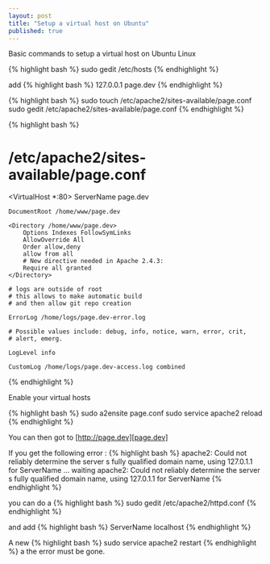 ```yaml
---
layout: post
title: "Setup a virtual host on Ubuntu"
published: true
---
```


Basic commands to setup a virtual host on Ubuntu Linux

{% highlight bash %}
sudo gedit /etc/hosts
{% endhighlight %}

add
{% highlight bash %}
127.0.0.1 page.dev
{% endhighlight %}

{% highlight bash %}
sudo touch /etc/apache2/sites-available/page.conf
sudo gedit /etc/apache2/sites-available/page.conf
{% endhighlight %}

{% highlight bash %}
# /etc/apache2/sites-available/page.conf
<VirtualHost *:80>
    ServerName page.dev

    DocumentRoot /home/www/page.dev

    <Directory /home/www/page.dev>
        Options Indexes FollowSymLinks
        AllowOverride All
        Order allow,deny
        allow from all
        # New directive needed in Apache 2.4.3:
        Require all granted
    </Directory>

    # logs are outside of root
    # this allows to make automatic build
    # and then allow git repo creation

    ErrorLog /home/logs/page.dev-error.log

    # Possible values include: debug, info, notice, warn, error, crit,
    # alert, emerg.

    LogLevel info

    CustomLog /home/logs/page.dev-access.log combined
</VirtualHost>
{% endhighlight %}

Enable your virtual hosts

{% highlight bash %}
sudo a2ensite page.conf
sudo service apache2 reload
{% endhighlight %}

You can then got to [http://page.dev][page.dev]


If you get the following error :
{% highlight bash %}
apache2: Could not reliably determine the server s
fully qualified domain name, using 127.0.1.1 for ServerName
 ... waiting apache2: Could not reliably determine
 the server s fully qualified domain name, using
 127.0.1.1 for ServerName
{% endhighlight %}


you can do a
{% highlight bash %}
sudo gedit /etc/apache2/httpd.conf
{% endhighlight %}

and add
{% highlight bash %}
ServerName localhost
{% endhighlight %}

A new
{% highlight bash %}
sudo service apache2 restart
{% endhighlight %}
a the error must be gone.

[page.dev]: http://page.dev